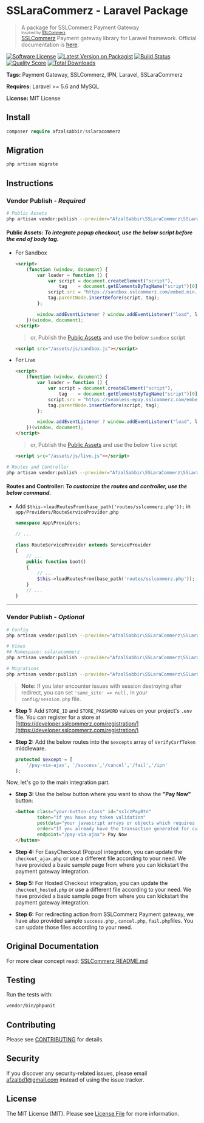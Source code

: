 # SSLaraCommerz - Laravel Package

> A package for SSLCommerz Payment Gateway \
<sub><sup>Inspired by [SSLCommerz](https://github.com/sslcommerz/SSLCommerz-Laravel)</sup></sub> \
[SSLCommerz](https://www.sslcommerz.com) Payment gateway library for Laravel framework. Official documentation is [here](https://developer.sslcommerz.com/docs.html).

[![Software License](https://img.shields.io/badge/license-MIT-brightgreen.svg?style=flat-square)](LICENSE.md)
[![Latest Version on Packagist](https://img.shields.io/packagist/v/afzalsabbir/sslaracommerz.svg?style=flat-square)](https://packagist.org/packages/afzalsabbir/sslaracommerz)
[![Build Status](https://img.shields.io/travis/afzalsabbir/sslaracommerz/master.svg?style=flat-square)](https://travis-ci.org/afzalsabbir/sslaracommerz)
[![Quality Score](https://img.shields.io/scrutinizer/g/afzalsabbir/sslaracommerz.svg?style=flat-square)](https://scrutinizer-ci.com/g/afzalsabbir/sslaracommerz)
[![Total Downloads](https://img.shields.io/packagist/dt/afzalsabbir/sslaracommerz.svg?style=flat-square)](https://packagist.org/packages/afzalsabbir/sslaracommerz)

__Tags:__ Payment Gateway, SSLCommerz, IPN, Laravel, SSLaraCommerz

__Requires:__  Laravel >= 5.6 and MySQL

__License:__ MIT License

## Install

```php
composer require afzalsabbir/sslaracommerz
```

## Migration

```php
php artisan migrate
```

## Instructions

### Vendor Publish - _Required_

<span id="public-assets">

```bash
# Public Assets
php artisan vendor:publish --provider="AfzalSabbir\SSLaraCommerz\SSLaraCommerzServiceProvider" --tag="public-assets"
```

</span>

#### **Public Assets**: _To integrate popup checkout, use the below script before the end of body tag._

- For Sandbox

    ```html
    <script>
        (function (window, document) {
            var loader = function () {
                var script = document.createElement("script"),
                    tag    = document.getElementsByTagName("script")[0];
                script.src = "https://sandbox.sslcommerz.com/embed.min.js?" + Math.random().toString(36).substring(7);
                tag.parentNode.insertBefore(script, tag);
            };
    
            window.addEventListener ? window.addEventListener("load", loader, false) : window.attachEvent("onload", loader);
        })(window, document);
    </script>
    ```

  > or, Publish the [Public Assets](#public-assets) and use the below `sandbox` script

    ```html
    <script src="/assets/js/sandbox.js"></script>
    ```

- For Live

    ```html
    <script>
        (function (window, document) {
            var loader = function () {
                var script = document.createElement("script"),
                    tag    = document.getElementsByTagName("script")[0];
                script.src = "https://seamless-epay.sslcommerz.com/embed.min.js?" + Math.random().toString(36).substring(7);
                tag.parentNode.insertBefore(script, tag);
            };
    
            window.addEventListener ? window.addEventListener("load", loader, false) : window.attachEvent("onload", loader);
        })(window, document);
    </script>
    ```

  > or, Publish the [Public Assets](#public-assets) and use the below `live` script

    ```html
    <script src="/assets/js/live.js"></script>
    ``` 

<span id="routes-controller">

```bash
# Routes and Controller
php artisan vendor:publish --provider="AfzalSabbir\SSLaraCommerz\SSLaraCommerzServiceProvider" --tag="routes-controller"
```

</span>

#### **Routes and Controller**: _To customize the routes and controller, use the below command._
- Add `$this->loadRoutesFrom(base_path('routes/sslcommerz.php'));` in `app/Providers/RouteServiceProvider.php`
    ```php
    namespace App\Providers;
    
    // ...
    
    class RouteServiceProvider extends ServiceProvider
    {
        // ...
        public function boot()
        {
            // ...
            $this->loadRoutesFrom(base_path('routes/sslcommerz.php'));
        }
        // ...
    }
    ```
  
---

### Vendor Publish - _Optional_

<span id="config-views-migrations">

```bash
# Config
php artisan vendor:publish --provider="AfzalSabbir\SSLaraCommerz\SSLaraCommerzServiceProvider" --tag="config"

# Views
## Namespace: sslaracommerz
php artisan vendor:publish --provider="AfzalSabbir\SSLaraCommerz\SSLaraCommerzServiceProvider" --tag="views"

# Migrations
php artisan vendor:publish --provider="AfzalSabbir\SSLaraCommerz\SSLaraCommerzServiceProvider" --tag="migrations"
```
</span>

> __Note:__ If you later encounter issues with session destroying after redirect, you can
  set ```'same_site' => null,``` in your `config/session.php` file.


* __Step 1:__ Add `STORE_ID` and `STORE_PASSWORD` values on your project's `.env` file. You can register for a store
  at [https://developer.sslcommerz.com/registration/](https://developer.sslcommerz.com/registration/)

* __Step 2:__ Add the below routes into the `$excepts` array of `VerifyCsrfToken` middleware.

    ```php
    protected $except = [
        '/pay-via-ajax', '/success','/cancel','/fail','/ipn'
    ];
    ```

Now, let's go to the main integration part.

* __Step 3:__ Use the below button where you want to show the **"Pay Now"** button:

    ```html
    <button class="your-button-class" id="sslczPayBtn"
            token="if you have any token validation"
            postdata="your javascript arrays or objects which requires in backend"
            order="If you already have the transaction generated for current order"
            endpoint="/pay-via-ajax"> Pay Now
    </button>
    ```
* __Step 4:__ For EasyCheckout (Popup) integration, you can update the `checkout_ajax.php` or use a different file
  according to your need. We have provided a basic sample page from where you can kickstart the payment gateway
  integration.

* __Step 5:__ For Hosted Checkout integration, you can update the `checkout_hosted.php` or use a different file
  according to your need. We have provided a basic sample page from where you can kickstart the payment gateway
  integration.

* __Step 6:__ For redirecting action from SSLCommerz Payment gateway, we have also provided sample `success.php`
  , `cancel.php`, `fail.php`files. You can update those files according to your need.

## Original Documentation

For more clear concept
read: [SSLCommerz README.md](https://github.com/sslcommerz/SSLCommerz-Laravel/blob/master/README.md)

## Testing

Run the tests with:

```bash
vendor/bin/phpunit
```

## Contributing

Please see [CONTRIBUTING](CONTRIBUTING.md) for details.

## Security

If you discover any security-related issues, please email afzalbd1@gmail.com instead of using the issue tracker.

## License

The MIT License (MIT). Please see [License File](LICENSE.md) for more information.
